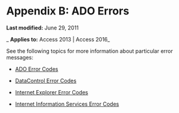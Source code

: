 
# Appendix B: ADO Errors

 **Last modified:** June 29, 2011

 _ **Applies to:** Access 2013 | Access 2016_

See the following topics for more information about particular error messages:


- [ADO Error Codes](d7cad7f6-9b95-a521-9947-32658f503e3b.md)
    
- [DataControl Error Codes](d81446e2-aae6-b460-08a3-eae9920dc767.md)
    
- [Internet Explorer Error Codes](776580d5-05fc-aa7a-d066-530d887a2a64.md)
    
- [Internet Information Services Error Codes](1ed57b89-b471-88e5-e5af-85323dec18d3.md)
    
